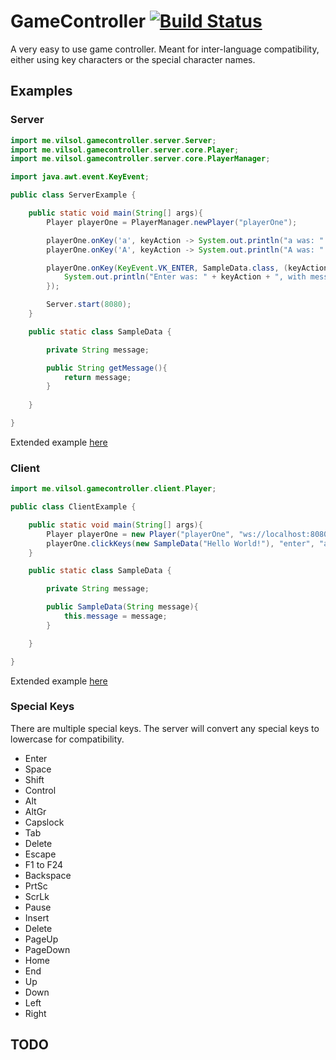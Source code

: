 # GameController [![Build Status](https://travis-ci.org/Vilsol/GameController.svg?branch=master)](https://travis-ci.org/Vilsol/GameController)

A very easy to use game controller. Meant for inter-language compatibility, either using key characters or the special character names.

## Examples

### Server

```java
import me.vilsol.gamecontroller.server.Server;
import me.vilsol.gamecontroller.server.core.Player;
import me.vilsol.gamecontroller.server.core.PlayerManager;

import java.awt.event.KeyEvent;

public class ServerExample {

    public static void main(String[] args){
        Player playerOne = PlayerManager.newPlayer("playerOne");

        playerOne.onKey('a', keyAction -> System.out.println("a was: " + keyAction));
        playerOne.onKey('A', keyAction -> System.out.println("A was: " + keyAction));

        playerOne.onKey(KeyEvent.VK_ENTER, SampleData.class, (keyAction, payload) -> {
            System.out.println("Enter was: " + keyAction + ", with message: " + payload.getMessage());
        });

        Server.start(8080);
    }

    public static class SampleData {

        private String message;

        public String getMessage(){
            return message;
        }
        
    }

}
```

Extended example [here](/examples/ServerExample.java)

### Client

```java
import me.vilsol.gamecontroller.client.Player;

public class ClientExample {

    public static void main(String[] args){
        Player playerOne = new Player("playerOne", "ws://localhost:8080/socket");
        playerOne.clickKeys(new SampleData("Hello World!"), "enter", "a", "A");
    }

    public static class SampleData {

        private String message;

        public SampleData(String message){
            this.message = message;
        }

    }

}
```

Extended example [here](/examples/ClientExample.java)

### Special Keys

There are multiple special keys. The server will convert any special keys to lowercase for compatibility.

* Enter
* Space
* Shift
* Control
* Alt
* AltGr
* Capslock
* Tab
* Delete
* Escape
* F1 to F24
* Backspace
* PrtSc
* ScrLk
* Pause
* Insert
* Delete
* PageUp
* PageDown
* Home
* End
* Up
* Down
* Left
* Right

## TODO